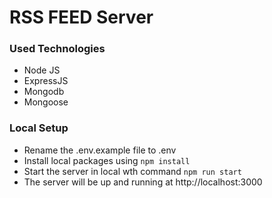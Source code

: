 # RSS FEED Server

### Used Technologies

- Node JS
- ExpressJS
- Mongodb
- Mongoose


### Local Setup

- Rename the .env.example file to .env
- Install local packages using `npm install`
- Start the server in local wth command `npm run start` 
- The server will be up and running at http://localhost:3000
